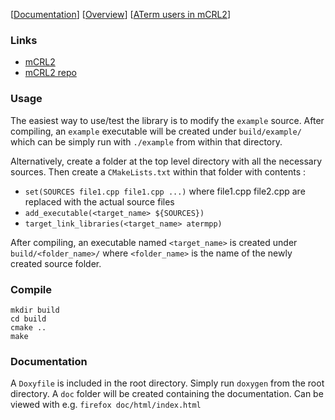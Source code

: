 [[Documentation](https://gkarlos.github.io/ATermLib/doc)]
[[Overview](https://gkarlos.github.io/ATermLib/overview)]
[[ATerm users in mCRL2](https://gkarlos.github.io/ATermLib/overview#aterm-users-in-mcrl2)]


### Links
- [mCRL2](https://www.mcrl2.org/web/user_manual/index.html)
- [mCRL2 repo](https://github.com/mlaveaux/mCRL2)


### Usage

The easiest way to use/test the library is to modify the `example` source. After
compiling, an `example` executable will be created under `build/example/` which
can be simply run with `./example` from within that directory.

Alternatively, create a folder at the top level directory with all the necessary sources.
Then create a `CMakeLists.txt` within that folder with contents :

- `set(SOURCES file1.cpp file1.cpp ...)` where file1.cpp file2.cpp are replaced with the actual source files
- `add_executable(<target_name> ${SOURCES})`
- `target_link_libraries(<target_name> atermpp)`

After compiling, an executable named `<target_name>` is created under `build/<folder_name>/`
where `<folder_name>` is the name of the newly created source folder.

### Compile

```
mkdir build
cd build
cmake ..
make
```

### Documentation

A `Doxyfile` is included in the root directory. Simply run `doxygen` from the root
directory. A `doc` folder will be created containing the documentation. Can be viewed
with e.g. `firefox doc/html/index.html`
